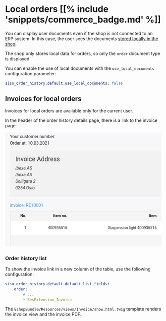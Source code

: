 # Local orders [[% include 'snippets/commerce_badge.md' %]]

You can display user documents even if the shop is not connected to an ERP system.
In this case, the user sees the documents [stored locally in the shop](../../guide/checkout/local_orders.md).

The shop only stores local data for orders, so only the `order` document type is displayed.

You can enable the use of local documents with the `use_local_documents` configuration parameter:

``` yaml
siso_order_history.default.use_local_documents: false
```

## Invoices for local orders

Invoices for local orders are available only for the current user.

In the header of the order history details page, there is a link to the invoice page:

![](../img/orderhistory_invoice.png)

### Order history list

To show the invoice link in a new column of the table, use the following configuration:

``` yaml
siso_order_history.default.default_list_fields:
    order:  
        # ...
        - SesExtension_Invoice
```

The `EshopBundle/Resources/views/Invoice/show.html.twig` template renders the invoice view and the invoice PDF.
